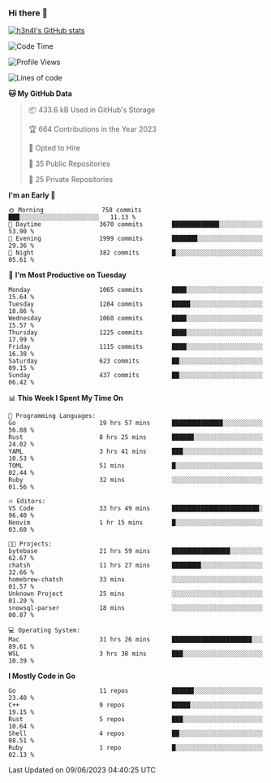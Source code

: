 ### Hi there 👋

[![h3n4l's GitHub stats](https://github-readme-stats.vercel.app/api?username=h3n4l&count_private=true&show_icons=true&theme=radical)](https://github.com/h3n4l/github-readme-stats)

<!--START_SECTION:waka-->
![Code Time](http://img.shields.io/badge/Code%20Time-1%2C299%20hrs%2017%20mins-blue)

![Profile Views](http://img.shields.io/badge/Profile%20Views-2-blue)

![Lines of code](https://img.shields.io/badge/From%20Hello%20World%20I%27ve%20Written-3.1%20million%20lines%20of%20code-blue)

**🐱 My GitHub Data** 

> 📦 433.6 kB Used in GitHub's Storage 
 > 
> 🏆 664 Contributions in the Year 2023
 > 
> 💼 Opted to Hire
 > 
> 📜 35 Public Repositories 
 > 
> 🔑 25 Private Repositories 
 > 
**I'm an Early 🐤** 

```text
🌞 Morning                758 commits         ███░░░░░░░░░░░░░░░░░░░░░░   11.13 % 
🌆 Daytime                3670 commits        █████████████░░░░░░░░░░░░   53.90 % 
🌃 Evening                1999 commits        ███████░░░░░░░░░░░░░░░░░░   29.36 % 
🌙 Night                  382 commits         █░░░░░░░░░░░░░░░░░░░░░░░░   05.61 % 
```
📅 **I'm Most Productive on Tuesday** 

```text
Monday                   1065 commits        ████░░░░░░░░░░░░░░░░░░░░░   15.64 % 
Tuesday                  1284 commits        █████░░░░░░░░░░░░░░░░░░░░   18.86 % 
Wednesday                1060 commits        ████░░░░░░░░░░░░░░░░░░░░░   15.57 % 
Thursday                 1225 commits        ████░░░░░░░░░░░░░░░░░░░░░   17.99 % 
Friday                   1115 commits        ████░░░░░░░░░░░░░░░░░░░░░   16.38 % 
Saturday                 623 commits         ██░░░░░░░░░░░░░░░░░░░░░░░   09.15 % 
Sunday                   437 commits         ██░░░░░░░░░░░░░░░░░░░░░░░   06.42 % 
```


📊 **This Week I Spent My Time On** 

```text
💬 Programming Languages: 
Go                       19 hrs 57 mins      ██████████████░░░░░░░░░░░   56.88 % 
Rust                     8 hrs 25 mins       ██████░░░░░░░░░░░░░░░░░░░   24.02 % 
YAML                     3 hrs 41 mins       ███░░░░░░░░░░░░░░░░░░░░░░   10.53 % 
TOML                     51 mins             █░░░░░░░░░░░░░░░░░░░░░░░░   02.44 % 
Ruby                     32 mins             ░░░░░░░░░░░░░░░░░░░░░░░░░   01.56 % 

🔥 Editors: 
VS Code                  33 hrs 49 mins      ████████████████████████░   96.40 % 
Neovim                   1 hr 15 mins        █░░░░░░░░░░░░░░░░░░░░░░░░   03.60 % 

🐱‍💻 Projects: 
bytebase                 21 hrs 59 mins      ████████████████░░░░░░░░░   62.67 % 
chatsh                   11 hrs 27 mins      ████████░░░░░░░░░░░░░░░░░   32.66 % 
homebrew-chatsh          33 mins             ░░░░░░░░░░░░░░░░░░░░░░░░░   01.57 % 
Unknown Project          25 mins             ░░░░░░░░░░░░░░░░░░░░░░░░░   01.20 % 
snowsql-parser           18 mins             ░░░░░░░░░░░░░░░░░░░░░░░░░   00.87 % 

💻 Operating System: 
Mac                      31 hrs 26 mins      ██████████████████████░░░   89.61 % 
WSL                      3 hrs 38 mins       ███░░░░░░░░░░░░░░░░░░░░░░   10.39 % 
```

**I Mostly Code in Go** 

```text
Go                       11 repos            ██████░░░░░░░░░░░░░░░░░░░   23.40 % 
C++                      9 repos             █████░░░░░░░░░░░░░░░░░░░░   19.15 % 
Rust                     5 repos             ███░░░░░░░░░░░░░░░░░░░░░░   10.64 % 
Shell                    4 repos             ██░░░░░░░░░░░░░░░░░░░░░░░   08.51 % 
Ruby                     1 repo              █░░░░░░░░░░░░░░░░░░░░░░░░   02.13 % 
```




 Last Updated on 09/06/2023 04:40:25 UTC
<!--END_SECTION:waka-->

